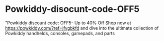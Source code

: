 # Powkiddy-disocunt-code-OFF5
"Powkiddy discount code: OFF5- Up to 40% Off   Shop now at https://powkiddy.com/?ref=jfvgbkfd and dive into the ultimate collection of Powkiddy handhelds, consoles, gamepads, and parts
